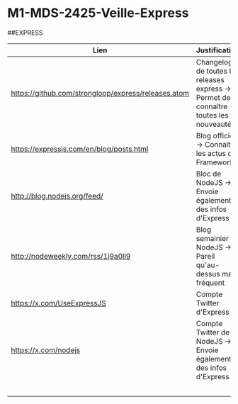 # M1-MDS-2425-Veille-Express

##EXPRESS

|Lien|Justification|
|----|-------------|
|https://github.com/strongloop/express/releases.atom|Changelogs de toutes les releases express -> Permet de connaître toutes les nouveautés|
|https://expressjs.com/en/blog/posts.html|Blog officiel -> Connaître les actus du Framework|
|http://blog.nodejs.org/feed/|Bloc de NodeJS -> Envoie également des infos d'Express|
|http://nodeweekly.com/rss/1j9a0ll9|Blog semainier de NodeJS -> Pareil qu'au-dessus mais fréquent|
|https://x.com/UseExpressJS|Compte Twitter d'Express -> |
|https://x.com/nodejs|Compte Twitter de NodeJS -> Envoie également des infos d'Express|
|||
|||
|||
|||
|||
